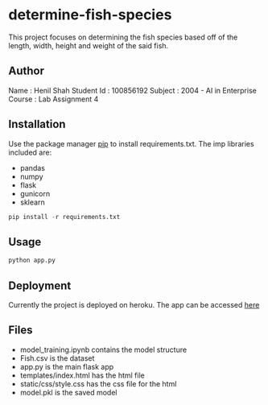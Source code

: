 
# determine-fish-species

This project focuses on determining the fish species based off of the length, width, height and weight of the said fish.

## Author

Name : Henil Shah
Student Id : 100856192
Subject : 2004 - AI in Enterprise
Course : Lab Assignment 4

## Installation

Use the package manager [pip](https://pip.pypa.io/en/stable/) to install requirements.txt.
The imp libraries included are:

- pandas
- numpy
- flask
- gunicorn
- sklearn

```python
pip install -r requirements.txt
```

## Usage

```python
python app.py
```

## Deployment

Currently the project is deployed on heroku.
The app can be accessed [here](https://nirav.herokuapp.com/)

## Files

- model_training.ipynb contains the model structure
- Fish.csv is the dataset
- app.py is the main flask app
- templates/index.html has the html file
- static/css/style.css has the css file for the html
- model.pkl is the saved model
